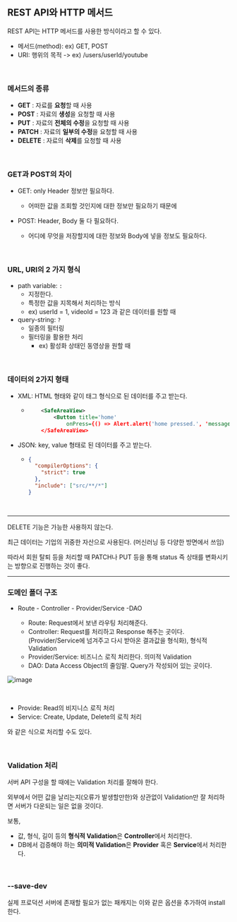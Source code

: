 

## REST API와 HTTP 메서드

REST API는 HTTP 메서드를 사용한 방식이라고 할 수 있다.

- 메서드(method): ex) GET, POST
- URI: 행위의 목적 -> ex) /users/userId/youtube

<br>

### 메서드의 종류

- **GET** : 자료를 **요청**할 때 사용
- **POST** : 자료의 **생성**을 요청할 때 사용
- **PUT** : 자료의 **전체의 수정**을 요청할 때 사용
- **PATCH** : 자료의 **일부의 수정**을 요청할 때 사용
- **DELETE** : 자료의 **삭제**를 요청할 때 사용

<br>

### GET과 POST의 차이

- GET: only Header 정보만 필요하다. 
  - 어떠한 값을 조회할 것인지에 대한 정보만 필요하기 때문에

- POST: Header, Body 둘 다 필요하다.
  - 어디에 무엇을 저장할지에 대한 정보와 Body에 넣을 정보도 필요하다.

 

<br>

### URL, URI의 2 가지 형식

- path variable: `:` 
  - 지정한다.
  - 특정한 값을 지목해서 처리하는 방식
  - ex) userId = 1, videoId = 123 과 같은 데이터를 원할 때
- query-string: `?`
  - 일종의 필터링
  - 필터링을 활용한 처리
    - ex) 활성화 상태인 동영상을 원할 때



<br>

### 데이터의 2가지 형태

- XML: HTML 형태와 같이 태그 형식으로 된 데이터를 주고 받는다.
  - ```xml
    	<SafeAreaView>
        	<Button title='home'
                onPress={() => Alert.alert('home pressed.', 'message')} />
        </SafeAreaView>
    ```
  
- JSON: key, value 형태로 된 데이터를 주고 받는다.

  - ```json
    {
      "compilerOptions": {
        "strict": true
      },
      "include": ["src/**/*"]
    }
    
    ```


<br>

---

DELETE 기능은 가능한 사용하지 않는다.

최근 데이터는 기업의 귀중한 자산으로 사용된다. (머신러닝 등 다양한 방면에서 쓰임)

따라서 회원 탈퇴 등을 처리할 때 PATCH나 PUT 등을 통해 status 즉 상태를 변화시키는 방향으로 진행하는 것이 좋다.

---

### 도메인 폴더 구조

- Route - Controller - Provider/Service -DAO

  - Route: Request에서 보낸 라우팅 처리해준다.
  - Controller: Request를 처리하고 Response 해주는 곳이다. (Provider/Service에 넘겨주고 다시 받아온 결과값을 형식화), 형식적 Validation
  - Provider/Service: 비즈니스 로직 처리한다. 의미적 Validation
  - DAO: Data Access Object의 줄임말. Query가 작성되어 있는 곳이다.

   

![image](https://user-images.githubusercontent.com/79521972/176808720-0f3ca066-39d9-43f7-a78d-db6a935998a6.png)

<br>

- Provide: Read의 비지니스 로직 처리
- Service: Create, Update, Delete의 로직 처리

와 같은 식으로 처리할 수도 있다.

<br>

### Validation 처리

서버 API 구성을 할 때에는 Validation 처리를 잘해야 한다.

외부에서 어떤 값을 날리는지(오류가 발생할만한)와 상관없이 Validation만 잘 처리하면 서버가 다운되는 일은 없을 것이다.

보통, 

-  값, 형식, 길이 등의 **형식적 Validation**은 **Controller**에서 처리한다.
-  DB에서 검증해야 하는 **의미적 Validation**은 **Provider** 혹은 **Service**에서 처리한다.



<br>

### --save-dev

실제 프로덕션 서버에 존재할 필요가 없는 패캐지는 이와 같은 옵션을 추가하여 install한다.

















